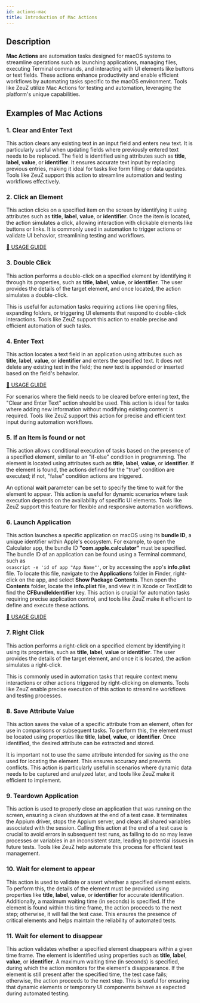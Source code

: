 ```yaml
---
id: actions-mac
title: Introduction of Mac Actions
---
```


## Description

**Mac Actions** are automation tasks designed for macOS systems to streamline operations such as launching applications, managing files, executing Terminal commands, and interacting with UI elements like buttons or text fields. These actions enhance productivity and enable efficient workflows by automating tasks specific to the macOS environment. Tools like ZeuZ utilize Mac Actions for testing and automation, leveraging the platform's unique capabilities.

## Examples of Mac Actions

### 1. **Clear and Enter Text**
This action clears any existing text in an input field and enters new text. It is particularly useful when updating fields where previously entered text needs to be replaced. The field is identified using attributes such as **title**, **label**, **value**, or **identifier**. It ensures accurate text input by replacing previous entries, making it ideal for tasks like form filling or data updates. Tools like ZeuZ support this action to streamline automation and testing workflows effectively.

### 2. **Click an Element**
This action clicks on a specified item on the screen by identifying it using attributes such as **title**, **label**, **value**, or **identifier**. Once the item is located, the action simulates a click, allowing interaction with clickable elements like buttons or links. It is commonly used in automation to trigger actions or validate UI behavior, streamlining testing and workflows.

[🔗 USAGE GUIDE](actions/mac/enter-text)

### 3. **Double Click**
This action performs a double-click on a specified element by identifying it through its properties, such as **title**, **label**, **value**, or **identifier**. The user provides the details of the target element, and once located, the action simulates a double-click.

This is useful for automation tasks requiring actions like opening files, expanding folders, or triggering UI elements that respond to double-click interactions. Tools like ZeuZ support this action to enable precise and efficient automation of such tasks.

### 4. **Enter Text**
This action locates a text field in an application using attributes such as **title**, **label**, **value**, or **identifier** and enters the specified text. It does not delete any existing text in the field; the new text is appended or inserted based on the field's behavior.

[🔗 USAGE GUIDE](/docs/zeuz-node/actions/Mac/enter-text)

For scenarios where the field needs to be cleared before entering text, the "Clear and Enter Text" action should be used. This action is ideal for tasks where adding new information without modifying existing content is required. Tools like ZeuZ support this action for precise and efficient text input during automation workflows.

### 5. **If an Item is found or not**
This action allows conditional execution of tasks based on the presence of a specified element, similar to an "if-else" condition in programming. The element is located using attributes such as **title**, **label**, **value**, or **identifier**. If the element is found, the actions defined for the "true" condition are executed; if not, "false" condition actions are triggered.

An optional **wait** parameter can be set to specify the time to wait for the element to appear. This action is useful for dynamic scenarios where task execution depends on the availability of specific UI elements. Tools like ZeuZ support this feature for flexible and responsive automation workflows.

### 6. **Launch Application**
This action launches a specific application on macOS using its **bundle ID**, a unique identifier within Apple's ecosystem. For example, to open the Calculator app, the bundle ID **"com.apple.calculator"** must be specified. The bundle ID of an application can be found using a Terminal command, such as  
`osascript -e 'id of app "App Name"'`, or by accessing the app's **info.plist** file. To locate this file, navigate to the **Applications** folder in Finder, right-click on the app, and select  **Show Package Contents**. Then open the **Contents** folder, locate the **info.plist** file, and view it in Xcode or TextEdit to find the **CFBundleIdentifier** key. This action is crucial for automation tasks requiring precise application control, and tools like ZeuZ make it efficient to define and execute these actions.

[🔗 USAGE GUIDE](/docs/zeuz-node/actions/Mac/launch-application)

### 7. **Right Click**
This action performs a right-click on a specified element by identifying it using its properties, such as **title**, **label**, **value** or **identifier**. The user provides the details of the target element, and once it is located, the action simulates a right-click.

This is commonly used in automation tasks that require context menu interactions or other actions triggered by right-clicking on elements. Tools like ZeuZ enable precise execution of this action to streamline workflows and testing processes.

### 8. **Save Attribute Value**
This action saves the value of a specific attribute from an element, often for use in comparisons or subsequent tasks. To perform this, the element must be located using properties like **title**, **label**, **value**, or **identifier**. Once identified, the desired attribute can be extracted and stored.

It is important not to use the same attribute intended for saving as the one used for locating the element. This ensures accuracy and prevents conflicts. This action is particularly useful in scenarios where dynamic data needs to be captured and analyzed later, and tools like ZeuZ make it efficient to implement.

### 9. **Teardown Application**
This action is used to properly close an application that was running on the screen, ensuring a clean shutdown at the end of a test case. It terminates the Appium driver, stops the Appium server, and clears all shared variables associated with the session. Calling this action at the end of a test case is crucial to avoid errors in subsequent test runs, as failing to do so may leave processes or variables in an inconsistent state, leading to potential issues in future tests. Tools like ZeuZ help automate this process for efficient test management.

### 10. **Wait for element to appear**
This action is used to validate or assert whether a specified element exists. To perform this, the details of the element must be provided using properties like **title**, **label**, **value**, or **identifier** for accurate identification. Additionally, a maximum waiting time (in seconds) is specified. If the element is found within this time frame, the action proceeds to the next step; otherwise, it will fail the test case. This ensures the presence of critical elements and helps maintain the reliability of automated tests.

### 11. **Wait for element to disappear**
This action validates whether a specified element disappears within a given time frame. The element is identified using properties such as **title**, **label**, **value**, or **identifier**. A maximum waiting time (in seconds) is specified, during which the action monitors for the element's disappearance. If the element is still present after the specified time, the test case fails; otherwise, the action proceeds to the next step. This is useful for ensuring that dynamic elements or temporary UI components behave as expected during automated testing.
